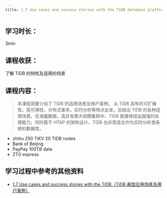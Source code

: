 ```yaml
---
title: 1.7 Use cases and success stories with the TiDB database platform（TiDB 典型应用场景及用户案例）
---
```


## 学习时长：

3min

## 课程收获：

了解 TiDB 的特性及适用的场景

## 课程内容：

> 本课程简要介绍了 TiDB 的适用场景及用户案例。 从 TiDB 具有的可扩展性，高可用性，分布式事务，实时分析等特点出发，总结出 TiDB 的各种适用场景。在海量数据，高并发等大规模集群中，TiDB 能够体现出超强的处理能力。同时基于 HTAP 的架构设计，TiDB 也非常适合作为实时分析类系统的数据库。

- zhihu 250 TiKV 20 TiDB nodes
- Bank of Beijing
- PayPay 100TB data
- ZTO express

## 学习过程中参考的其他资料

- [1.7 Use cases and success stories with the TiDB（TiDB 典型应用场景及用户案例）](https://university.pingcap.com/courses/TiDB%204.0%20%E6%96%B0%E6%89%8B%E6%8C%87%E5%8D%97/chapter/101-%E7%AB%A0%E8%8A%82/lesson/Use-cases-and-success-stories-with-the-TiDB)
